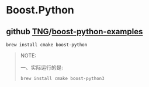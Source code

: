 # Boost.Python



## github [TNG](https://github.com/TNG)/**[boost-python-examples](https://github.com/TNG/boost-python-examples)**





```shell
brew install cmake boost-python
```



> NOTE:
>
> 一、实际运行的是:
>
> ```shell
> brew install cmake boost-python3
> ```
>
> 

